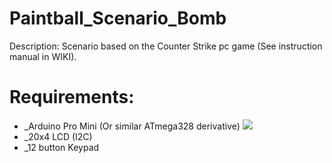 # Paintball_Scenario_Bomb

Description: 
Scenario based on the Counter Strike pc game (See instruction manual in WIKI).

# Requirements: 
* _Arduino Pro Mini (Or similar ATmega328 derivative)
  ![](http://cdn.sparkfun.com//assets/parts/6/5/4/0/11114-01.jpg)
* _20x4 LCD (I2C)
* _12 button Keypad 
